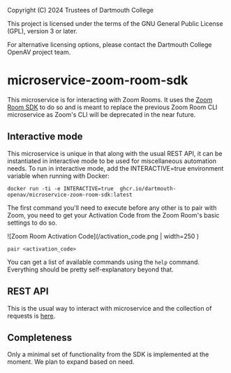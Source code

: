 Copyright (C) 2024 Trustees of Dartmouth College

This project is licensed under the terms of the GNU General Public License (GPL), version 3 or later.

For alternative licensing options, please contact the Dartmouth College OpenAV project team.

# microservice-zoom-room-sdk

This microservice is for interacting with Zoom Rooms. It uses the [Zoom Room SDK](https://marketplacefront.zoom.us/sdk/zrc/index.html) to do so and is meant to replace the previous Zoom Room CLI microservice as Zoom's CLI will be deprecated in the near future.

## Interactive mode

This microservice is unique in that along with the usual REST API, it can be instantiated in interactive mode to be used for miscellaneous automation needs. To run in interactive mode, add the INTERACTIVE=true environment variable when running with Docker:

```docker run -ti -e INTERACTIVE=true  ghcr.io/dartmouth-openav/microservice-zoom-room-sdk:latest```

The first command you'll need to execute before any other is to pair with Zoom, you need to get your Activation Code from the Zoom Room's basic settings to do so.

![Zoom Room Activation Code](/activation_code.png | width=250 )

```pair <activation_code>```

You can get a list of available commands using the `help` command. Everything should be pretty self-explanatory beyond that.


## REST API

This is the usual way to interact with microservice and the collection of requests is [here](https://raw.githubusercontent.com/Dartmouth-OpenAV/microservice-zoom-room-sdk/refs/heads/main/OpenAV%20microservice%20Zoom%20Room%20SDK.json).


## Completeness

Only a minimal set of functionality from the SDK is implemented at the moment. We plan to expand based on need.
